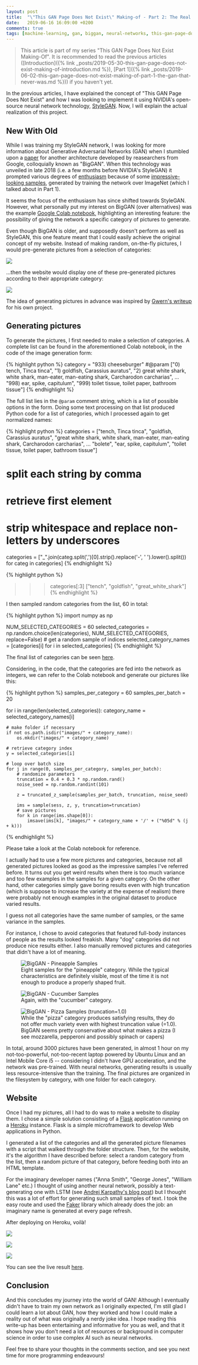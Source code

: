 ```yaml
---
layout: post
title:  "\"This GAN Page Does Not Exist\" Making-of - Part 2: The Real Thing"
date:   2019-06-16 16:09:00 +0200
comments: true
tags: [machine-learning, gan, biggan, neural-networks, this-gan-page-does-not-exist, python]
---
```


> This article is part of my series "This GAN Page Does Not Exist Making-Of". It is recommended to read the previous articles ([Introduction]({% link _posts/2019-05-30-this-gan-page-does-not-exist-making-of-introduction.md %}), [Part 1]({% link _posts/2019-06-02-this-gan-page-does-not-exist-making-of-part-1-the-gan-that-never-was.md %})) if you haven't yet.

In the previous articles, I have explained the concept of "This GAN Page Does Not Exist" and how I was looking to implement it using NVIDIA's open-source neural network technology, [StyleGAN](https://github.com/NVlabs/stylegan). Now, I will explain the actual realization of this project.

## New With Old

While I was training my StyleGAN network, I was looking for more information about Generative Adversarial Networks (GAN) when I stumbled upon a [paper](https://arxiv.org/abs/1809.11096) for another architecture developed by reasearchers from Google, colloquially known as "BigGAN". When this technology was unveiled in late 2018 (i.e. a few months before NVIDIA's StyleGAN) it prompted various degrees of [enthusiasm](https://www.fastcompany.com/90244767/see-the-shockingly-realistic-images-made-by-googles-new-ai) because of some [impressive-looking samples](https://twitter.com/OriolVinyalsML/status/1046059308880941058), generated by training the network over ImageNet (which I talked about in Part 1).

It seems the focus of the enthusiasm has since shifted towards StyleGAN. However, what personally put my interest on BigGAN (over alternatives) was the example [Google Colab notebook](https://colab.research.google.com/github/tensorflow/hub/blob/master/examples/colab/biggan_generation_with_tf_hub.ipynb), highlighting an interesting feature: the possibility of giving the network a specific category of pictures to generate.

Even though BigGAN is older, and supposedly doesn't perform as well as StyleGAN, this one feature meant that I could easily achieve the original concept of my website. Instead of making random, on-the-fly pictures, I would pre-generate pictures from a selection of categories:

![](/assets/images/biggan-does-not-exist-generation.png)

&hellip;then the website would display one of these pre-generated pictures according to their appropriate category:

![](/assets/images/biggan-does-not-exist.png)

The idea of generating pictures in advance was inspired by [Gwern's writeup](https://www.gwern.net/TWDNE) for his own project.

## Generating pictures

To generate the pictures, I first needed to make a selection of categories. A complete list can be found in the aforementioned Colab notebook, in the code of the image generation form:

{% highlight python %}
category = "933) cheeseburger" #@param ["0) tench, Tinca tinca", "1) goldfish, Carassius auratus", "2) great white shark, white shark, man-eater, man-eating shark, Carcharodon carcharias", ... "998) ear, spike, capitulum", "999) toilet tissue, toilet paper, bathroom tissue"]
{% endhighlight %}

The full list lies in the `@param` comment string, which is a list of possible options in the form. Doing some text processing on that list produced Python code for a list of categories, which I processed again to get normalized names:

{% highlight python %}
categories = ["tench, Tinca tinca", "goldfish, Carassius auratus", "great white shark, white shark, man-eater, man-eating shark, Carcharodon carcharias", ... "bolete", "ear, spike, capitulum", "toilet tissue, toilet paper, bathroom tissue"]
# split each string by comma
# retrieve first element
# strip whitespace and replace non-letters by underscores
categories = ["_".join(categ.split(',')[0].strip().replace('-', ' ').lower().split()) for categ in categories]
{% endhighlight %}

{% highlight python %}
>>> categories[:3]
["tench", "goldfish", "great_white_shark"]
{% endhighlight %}

I then sampled random categories from the list, 60 in total:

{% highlight python %}
import numpy as np

NUM_SELECTED_CATEGORIES = 60
selected_categories = np.random.choice(len(categories), NUM_SELECTED_CATEGORIES, replace=False)  # get a random sample of indices
selected_category_names = [categories[i] for i in selected_categories]
{% endhighlight %}

The final list of categories can be seen [here](https://this-gan-page-does-not-exist.herokuapp.com/categories).

Considering, in the code, that the categories are fed into the network as integers, we can refer to the Colab notebook and generate our pictures like this:

{% highlight python %}
samples_per_category = 60
samples_per_batch = 20

for i in range(len(selected_categories)):
    category_name = selected_category_names[i]

    # make folder if necessary
    if not os.path.isdir("images/" + category_name):
        os.mkdir("images/" + category_name)

    # retrieve category index
    y = selected_categories[i]

    # loop over batch size
    for j in range(0, samples_per_category, samples_per_batch):
        # randomize parameters
        truncation = 0.4 + 0.3 * np.random.rand()
        noise_seed = np.random.randint(101)

        z = truncated_z_sample(samples_per_batch, truncation, noise_seed)

        ims = sample(sess, z, y, truncation=truncation)
        # save pictures
        for k in range(ims.shape[0]):
            imsave(ims[k], "images/" + category_name + '/' + ("%05d" % (j + k)))
{% endhighlight %}

Please take a look at the Colab notebook for reference.

I actually had to use a few more pictures and categories, because not all generated pictures looked as good as the impressive samples I've referred before. It turns out you get weird results when there is too much variance and too few examples in the samples for a given category. On the other hand, other categories simply gave boring results even with high truncation (which is suppose to increase the variety at the expense of realism) there were probably not enough examples in the original dataset to produce varied results.

I guess not all categories have the same number of samples, or the same variance in the samples.

For instance, I chose to avoid categories that featured full-body instances of people as the results looked freakish. Many "dog" categories did not produce nice results either. I also manually removed pictures and categories that didn't have a lot of meaning.


<figure>
    <img src="/assets/images/biggan-samples/pineapple.png" alt="BigGAN - Pineapple Samples" />
    <figcaption>Eight samples for the "pineapple" category. While the typical characteristics are definitely visible, most of the time it is not enough to produce a properly shaped fruit.</figcaption>
</figure>

<figure>
    <img src="/assets/images/biggan-samples/cucumber.png" alt="BigGAN - Cucumber Samples" />
    <figcaption>Again, with the "cucumber" category.</figcaption>
</figure>

<figure>
    <img src="/assets/images/biggan-samples/pizza-trunc-1-0.png" alt="BigGAN - Pizza Samples (truncation=1.0)" />
    <figcaption>While the "pizza" category produces satisfying results, they do not offer much variety even with highest truncation value (=1.0). BigGAN seems pretty conservative about what makes a pizza (I see mozzarella, pepperoni and possibly spinach or capers)</figcaption>
</figure>

In total, around 3000 pictures have been generated, in almost 1 hour on my not-too-powerful, not-too-recent laptop powered by Ubuntu Linux and an Intel Mobile Core i5 -- considering I didn't have GPU acceleration, and the network was pre-trained. With neural networks, generating results is usually less resource-intensive than the training. The final pictures are organized in the filesystem by category, with one folder for each category.

## Website

Once I had my pictures, all I had to do was to make a website to display them. I chose a simple solution consisting of a [Flask](http://flask.pocoo.org/) application running on a [Heroku](https://www.heroku.com/) instance. Flask is a simple microframework to develop Web applications in Python.

I generated a list of the categories and all the generated picture filenames with a script that walked through the folder structure. Then, for the website, it's the algorithm I have described before: select a random category from the list, then a random picture of that category, before feeding both into an HTML template.

For the imaginary developer names ("Anna Smith", "George Jones", "William Lane" etc.) I thought of using another neural network, possibly a text-generating one with LSTM (see [Andrej Karpathy's blog post](https://karpathy.github.io/2015/05/21/rnn-effectiveness/)) but I thought this was a lot of effort for generating such small samples of text. I took the easy route and used the [Faker](https://faker.readthedocs.io/en/stable/index.html) library which already does the job: an imaginary name is generated at every page refresh.

After deploying on Heroku, voilà!

![](/assets/images/biggan-samples/website1.jpg)

![](/assets/images/biggan-samples/website3.jpg)

![](/assets/images/biggan-samples/website2.jpg)

You can see the live result [here](https://this-gan-page-does-not-exist.herokuapp.com/).

## Conclusion

And this concludes my journey into the world of GAN! Although I eventually didn't have to train my own network as I originally expected, I'm still glad I could learn a lot about GAN, how they worked and how I could make a reality out of what was originally a nerdy joke idea. I hope reading this write-up has been entertaining and informative for you as well, and that it shows how you don't need a lot of resources or background in computer science in order to use complex AI such as neural networks.

Feel free to share your thoughts in the comments section, and see you next time for more programming endeavours!
